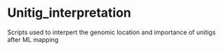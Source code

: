 # Unitig_interpretation
Scripts used to interpert the genomic location and importance of unitigs after ML mapping
